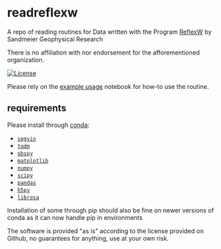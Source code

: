 # readreflexw
A repo of reading routines for Data written with the Program 
[ReflexW](https://www.sandmeier-geo.de/) 
by Sandmeier Geophysical Research

There is no affiliation with nor endorsement for the afforementioned organization.

[![License](https://img.shields.io/github/license/GGDRriedel/readreflexw)](https://github.com/GGDRriedel/readreflexw/blob/main/LICENSE)



Please rely on the [example usage](example_usage.ipynb) notebook for how-to use the routine. 


## requirements
Please install through [conda](https://www.anaconda.com/download):
- [`segyio`](https://github.com/equinor/segyio)
- [`tqdm`](https://pypi.org/project/tqdm/)
- [`obspy`](https://obspy.org/)
- [`matplotlib`](https://matplotlib.org/)
- [`numpy`](http://www.numpy.org/)
- [`scipy`](https://www.scipy.org/)
- [`pandas`](https://pandas.pydata.org/)
- [`h5py`](https://www.h5py.org/)
- [`librosa`](https://librosa.org/)





Installation of some through pip should also be fine on newer versions of conda as it can now handle pip in environments



The software is provided "as is" according to the license provided on Github, no guarantees for anything, use at your own risk. 